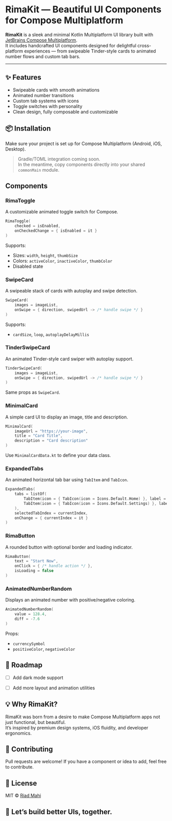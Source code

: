 # RimaKit — Beautiful UI Components for Compose Multiplatform

**RimaKit** is a sleek and minimal Kotlin Multiplatform UI library built with [JetBrains Compose Multiplatform](https://www.jetbrains.com/lp/compose-multiplatform/).  
It includes handcrafted UI components designed for delightful cross-platform experiences — from swipeable Tinder-style cards to animated number flows and custom tab bars.

---

## ✨ Features

- Swipeable cards with smooth animations
- Animated number transitions
- Custom tab systems with icons
- Toggle switches with personality
- Clean design, fully composable and customizable


## 📦 Installation

Make sure your project is set up for Compose Multiplatform (Android, iOS, Desktop).

> Gradle/TOML integration coming soon.  
> In the meantime, copy components directly into your shared `commonMain` module.


## Components

### RimaToggle

A customizable animated toggle switch for Compose.

```kotlin
RimaToggle(
    checked = isEnabled,
    onCheckedChange = { isEnabled = it }
)
```

Supports:
- Sizes: `width`, `height`, `thumbSize`
- Colors: `activeColor`, `inactiveColor`, `thumbColor`
- Disabled state

### SwipeCard

A swipeable stack of cards with autoplay and swipe detection.

```kotlin
SwipeCard(
    images = imageList,
    onSwipe = { direction, swipedUrl -> /* handle swipe */ }
)
```

Supports:
- `cardSize`, `loop`, `autoplayDelayMillis`

### TinderSwipeCard

An animated Tinder-style card swiper with autoplay support.

```kotlin
TinderSwipeCard(
    images = imageList,
    onSwipe = { direction, swipedUrl -> /* handle swipe */ }
)
```

Same props as `SwipeCard`.

### MinimalCard

A simple card UI to display an image, title and description.

```kotlin
MinimalCard(
    imageUrl = "https://your-image",
    title = "Card Title",
    description = "Card description"
)
```

Use `MinimalCardData.kt` to define your data class.

### ExpandedTabs

An animated horizontal tab bar using `TabItem` and `TabIcon`.

```kotlin
ExpandedTabs(
    tabs = listOf(
        TabItem(icon = { TabIcon(icon = Icons.Default.Home) }, label = "Home"),
        TabItem(icon = { TabIcon(icon = Icons.Default.Settings) }, label = "Settings")
    ),
    selectedTabIndex = currentIndex,
    onChange = { currentIndex = it }
)
```

### RimaButton

A rounded button with optional border and loading indicator.

```kotlin
RimaButton(
    text = "Start Now",
    onClick = { /* handle action */ },
    isLoading = false
)
```

### AnimatedNumberRandom

Displays an animated number with positive/negative coloring.

```kotlin
AnimatedNumberRandom(
    value = 128.4,
    diff = -7.6
)
```

Props:
- `currencySymbol`
- `positiveColor`, `negativeColor`

## 🚧 Roadmap

- [ ] Add dark mode support
- [ ] Add more layout and animation utilities


## 💡 Why RimaKit?

RimaKit was born from a desire to make Compose Multiplatform apps not just functional, but beautiful.  
It’s inspired by premium design systems, iOS fluidity, and developer ergonomics.

## 🤝 Contributing

Pull requests are welcome! If you have a component or idea to add, feel free to contribute.


## 📄 License

MIT © [Riad Mahi](https://www.linkedin.com/in/riadmahi)


## 🏁 Let’s build better UIs, together.